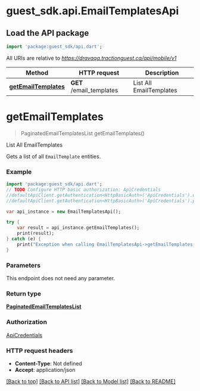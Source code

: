 # guest_sdk.api.EmailTemplatesApi

## Load the API package
```dart
import 'package:guest_sdk/api.dart';
```

All URIs are relative to *https://dravaqa.tractionguest.ca/api/mobile/v1*

Method | HTTP request | Description
------------- | ------------- | -------------
[**getEmailTemplates**](EmailTemplatesApi.md#getEmailTemplates) | **GET** /email_templates | List All EmailTemplates


# **getEmailTemplates**
> PaginatedEmailTemplatesList getEmailTemplates()

List All EmailTemplates

Gets a list of all `EmailTemplate` entities.

### Example 
```dart
import 'package:guest_sdk/api.dart';
// TODO Configure HTTP basic authorization: ApiCredentials
//defaultApiClient.getAuthentication<HttpBasicAuth>('ApiCredentials').username = 'YOUR_USERNAME'
//defaultApiClient.getAuthentication<HttpBasicAuth>('ApiCredentials').password = 'YOUR_PASSWORD';

var api_instance = new EmailTemplatesApi();

try { 
    var result = api_instance.getEmailTemplates();
    print(result);
} catch (e) {
    print("Exception when calling EmailTemplatesApi->getEmailTemplates: $e\n");
}
```

### Parameters
This endpoint does not need any parameter.

### Return type

[**PaginatedEmailTemplatesList**](PaginatedEmailTemplatesList.md)

### Authorization

[ApiCredentials](../README.md#ApiCredentials)

### HTTP request headers

 - **Content-Type**: Not defined
 - **Accept**: application/json

[[Back to top]](#) [[Back to API list]](../README.md#documentation-for-api-endpoints) [[Back to Model list]](../README.md#documentation-for-models) [[Back to README]](../README.md)

